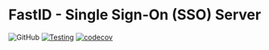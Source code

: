 FastID - Single Sign-On (SSO) Server
====================================

![GitHub](https://img.shields.io/github/license/fastid/fastid)
[![Testing](https://github.com/fastid/fastid/actions/workflows/testing.yml/badge.svg?branch=main)](https://github.com/fastid/fastid/actions/workflows/testing.yml)
[![codecov](https://codecov.io/gh/fastid/fastid/branch/main/graph/badge.svg?token=J7Y77U7MTC)](https://codecov.io/gh/fastid/fastid)
